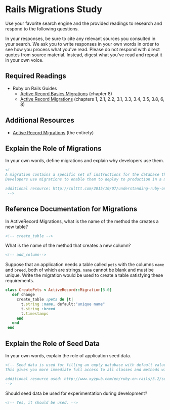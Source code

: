 # Rails Migrations Study

Use your favorite search engine and the provided readings to research and
respond to the following questions.

In your responses, be sure to cite any relevant sources you consulted in your
search. We ask you to write responses in your own words in order to see how you
process what you've read. Please do not respond with direct quotes from source
material. Instead, digest what you've read and repeat it in your own voice.

## Required Readings

-   Ruby on Rails Guides
    -   [Active Record Basics Migrations](http://guides.rubyonrails.org/active_record_basics.html#migrations)
        (chapter 8)
    -   [Active Record Migrations](http://guides.rubyonrails.org/active_record_migrations.html)
        (chapters 1, 2.1, 2.2, 3.1, 3.3, 3.4, 3.5, 3.8, 6, 8)

## Additional Resources
-   [Active Record Migrations](http://guides.rubyonrails.org/active_record_migrations.html)
    (the entirety)

## Explain the Role of Migrations

In your own words, define migrations and explain why developers use them.

```md
<!--
A migration contains a specific set of instructions for the database that is used and created for the application it is backing. The migration contains tables that are stored and used. When a migration file is run, rails is able to both make changes to the database and automatically create a table. Without this, the application itself would be somewhat useless.
Developers use migrations to enable them to deploy to production in a more seamless, less error prone manner, rather than updating anything for deployment manually.

additional resource: http://culttt.com/2015/10/07/understanding-ruby-on-rails-migrations/
 -->
```

## Reference Documentation for Migrations

In ActiveRecord Migrations, what is the name of the method the creates a new
table?

```md
<!-- create_table -->
```

What is the name of the method that creates a new column?

```md
<!-- add_column-->
```

Suppose that an application needs a table called `pets` with the columns `name`
and `breed`, both of which are strings. `name` cannot be blank and must be
unique. Write the migration would be used to create a table satisfying these
requirements.

```ruby
class CreatePets < ActiveRecord::Migration[5.0]
   def change
     create_table :pets do |t|
       t.string :name, default:"unique name"
       t.string :breed
       t.timestamps
     end
   end
 end
```

## Explain the Role of Seed Data

In your own words, explain the role of application seed data.

```md
<!-- Seed data is used for filling an empty database with default values.
This gives you more immediate full access to all classes and methods within your application, meaning you wont need to enter everything manually in the rails console in order to make the records

additional resource used: http://www.xyzpub.com/en/ruby-on-rails/3.2/seed_rb.html
-->
```

Should seed data be used for experimentation during development?

```md
<!-- Yes, it should be used. -->
```
